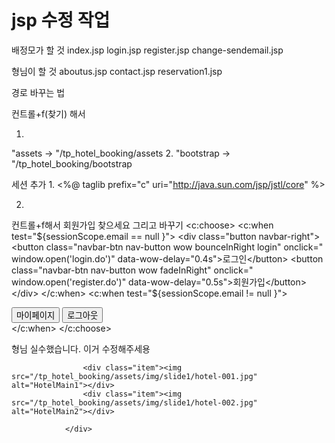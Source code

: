 # jsp 수정 작업 

배정모가 할 것
index.jsp
login.jsp
register.jsp
change-sendemail.jsp

형님이 할 것
aboutus.jsp
contact.jsp
reservation1.jsp

경로 바꾸는 법

컨트롤+f(찾기) 해서

1.
"assets
->
"/tp_hotel_booking/assets
2.
"bootstrap
->
"/tp_hotel_booking/bootstrap

세션 추가
1.
<%@ taglib prefix="c" uri="http://java.sun.com/jsp/jstl/core" %>

2.
컨트롤+f해서 회원가입 찾으세요 그리고 바꾸기
<c:choose>
	                	<c:when test="${sessionScope.email == null }">
		                    <div class="button navbar-right">
		                        <button class="navbar-btn nav-button wow bounceInRight login" onclick=" window.open('login.do')" data-wow-delay="0.4s">로그인</button>
		                        <button class="navbar-btn nav-button wow fadeInRight" onclick=" window.open('register.do')" data-wow-delay="0.5s">회원가입</button>
		                    </div>
		                </c:when>
		                <c:when test="${sessionScope.email != null }">
		                    <div class="button navbar-right">
		                        <button class="navbar-btn nav-button wow bounceInRight login" onclick=" window.open('mypage.do')" data-wow-delay="0.4s">마이페이지</button>
		                        <button class="navbar-btn nav-button wow fadeInRight" onclick=" window.open('LogoutAction.do')" data-wow-delay="0.5s">로그아웃</button>
		                    </div>
		                </c:when>
                    </c:choose>

형님 실수했습니다. 이거 수정해주세용
<div id="bg-slider" class="owl-carousel owl-theme">
 
                    <div class="item"><img src="/tp_hotel_booking/assets/img/slide1/hotel-001.jpg" alt="HotelMain1"></div>
                    <div class="item"><img src="/tp_hotel_booking/assets/img/slide1/hotel-002.jpg" alt="HotelMain2"></div>

                </div>
